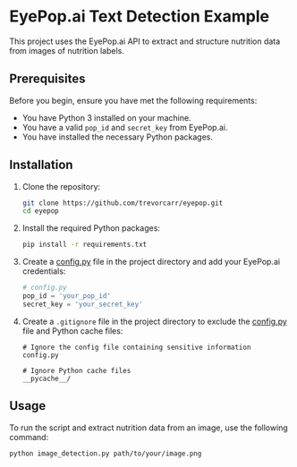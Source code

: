 # EyePop.ai Text Detection Example

This project uses the EyePop.ai API to extract and structure nutrition data from images of nutrition labels.

## Prerequisites

Before you begin, ensure you have met the following requirements:

- You have Python 3 installed on your machine.
- You have a valid `pop_id` and `secret_key` from EyePop.ai.
- You have installed the necessary Python packages.

## Installation

1. Clone the repository:

    ```sh
    git clone https://github.com/trevorcarr/eyepop.git
    cd eyepop
    ```

2. Install the required Python packages:

    ```sh
    pip install -r requirements.txt
    ```

3. Create a [config.py](http://_vscodecontentref_/4) file in the project directory and add your EyePop.ai credentials:

    ```python
    # config.py
    pop_id = 'your_pop_id'
    secret_key = 'your_secret_key'
    ```

4. Create a `.gitignore` file in the project directory to exclude the [config.py](http://_vscodecontentref_/5) file and Python cache files:

    ```plaintext
    # Ignore the config file containing sensitive information
    config.py

    # Ignore Python cache files
    __pycache__/
    ```

## Usage

To run the script and extract nutrition data from an image, use the following command:

```sh
python image_detection.py path/to/your/image.png